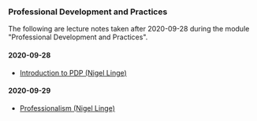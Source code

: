 ### Professional Development and Practices

The following are lecture notes taken after 2020-09-28 during the module "Professional Development and Practices".

#### 2020-09-28

* [Introduction to PDP (Nigel Linge)](001-introduction-to-pdp.md) 

#### 2020-09-29

* [Professionalism (Nigel Linge)](002-professionalism.md) 
